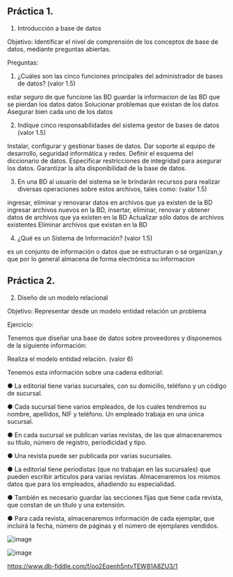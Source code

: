 ## Práctica 1.

1. Introducción a base de datos

Objetivo: Identificar el nivel de comprensión de los conceptos de base de datos,
mediante preguntas abiertas.
 
Preguntas:

1. ¿Cuáles son las cinco funciones principales del administrador de bases de datos?
(valor 1.5)

estar seguro de que funcione las BD
guardar la informacion de las BD
que se pierdan los datos datos
Solucionar problemas que existan de los datos
Asegurar bien cada uno de los datos

2. Indíque cinco responsabilidades del sistema gestor de bases de datos (valor 1.5)

Instalar, configurar y gestionar bases de datos.
Dar soporte al equipo de desarrollo, seguridad informática y redes.
Definir el esquema del diccionario de datos.
Especificar restricciones de integridad para asegurar los datos.
Garantizar la alta disponibilidad de la base de datos.

3. En una BD al usuario del sistema se le brindarán recursos para realizar diversas
operaciones sobre estos archivos, tales como: (valor 1.5)

ingresar, eliminar y renovarar datos en archivos que ya existen de la BD
ingresar archivos nuevos en la BD, insertar, eliminar, renovar y obtener datos de archivos que ya existen en la BD
Actualizar sólo datos de archivos existentes
Eliminar archivos que existan en la BD

4. ¿Qué es un Sistema de Información? (valor 1.5)

es un conjunto  de información o datos que se estructuran o se organizan,y que por lo general almacena de forma electrónica su informacion

## Práctica 2.

2. Diseño de un modelo relacional

Objetivo: Representar desde un modelo entidad relación un problema


Ejercicio:

Tenemos que diseñar una base de datos sobre proveedores y disponemos de la siguiente
información:

Realiza el modelo entidad relación. (valor 6)

Tenemos esta información sobre una cadena editorial:

● La editorial tiene varias sucursales, con su domicilio, teléfono y un código de
sucursal.

● Cada sucursal tiene varios empleados, de los cuales tendremos su nombre,
apellidos, NIF y teléfono. Un empleado trabaja en una única sucursal.

● En cada sucursal se publican varias revistas, de las que almacenaremos su título,
número de registro, periodicidad y tipo.

● Una revista puede ser publicada por varias sucursales.

● La editorial tiene periodistas (que no trabajan en las sucursales) que pueden
escribir artículos para varias revistas. Almacenaremos los mismos datos que para
los empleados, añadiendo su especialidad.

● También es necesario guardar las secciones fijas que tiene cada revista, que
constan de un título y una extensión.

● Para cada revista, almacenaremos información de cada ejemplar, que incluirá la
fecha, número de páginas y el número de ejemplares vendidos.

![image](https://user-images.githubusercontent.com/103066839/169415228-fc7598e8-b027-48bd-8d32-35cdafb8daa9.png)

![image](https://user-images.githubusercontent.com/103066839/169568145-078561e1-910f-497a-977a-ebda53518b55.png)

https://www.db-fiddle.com/f/oo2Eqenh5ntvTEW81A8ZU3/1
